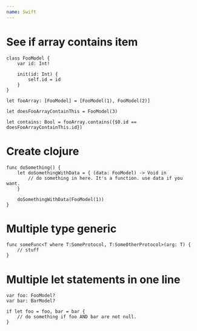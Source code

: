 ```yaml
---
name: Swift
---
```


# See if array contains item

```
class FooModel {
    var id: Int!

    init(id: Int) {
        self.id = id
    }
}

let fooArray: [FooModel] = [FooModel(1), FooModel(2)]

let doesFooArrayContainThis = FooModel(3)

let contains: Bool = fooArray.contains({$0.id == doesFooArrayContainThis.id})
```

# Create clojure

```
func doSomething() {
    let doSomethingWithData = { (data: FooModel) -> Void in
        // do something in here. It's a function. use data if you want.
    }

    doSomethingWithData(FooModel(1))    
}
```

# Multiple type generic

```
func someFunc<T where T:SomeProtocol, T:SomeOtherProtocol>(arg: T) {
    // stuff
}
```

# Multiple let statements in one line

```
var foo: FooModel?
var bar: BarModel?

if let foo = foo, bar = bar {
    // do something if foo AND bar are not null.
}
```

